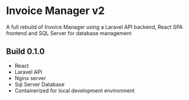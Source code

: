 # Invoice Manager v2
A full rebuild of Invoice Manager using a Laravel API backend, React SPA frontend and SQL Server for database management

## Build 0.1.0
- React
- Laravel API
- Nginx server
- Sql Server Database
- Containerized for local development environment
